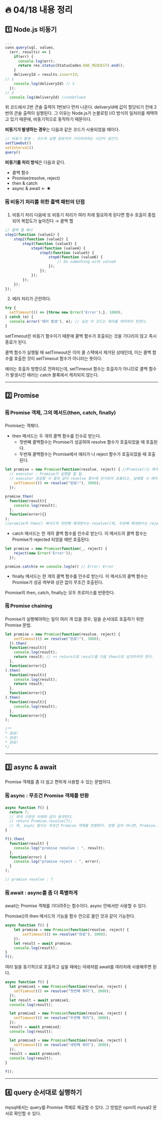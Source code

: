 # :fire: 04/18 내용 정리

## :one: Node.js 비동기

```javascript
...
conn.query(sql, values, 
  (err, results) => {
    if(err) {
      console.log(err);
      return res.status(StatusCodes.BAD_REQUEST).end();
    }
    deliveryId = results.insertId;
// 1
    console.log(deliveryId) // 5
  });
// 2
  console.log(deliveryId) //undefined
```

위 코드에서 2번 콘솔 출력이 1번보다 먼저 나온다. deliveryId에 값이 할당되기 전에 2번의 콘솔 출력이 실행된다. 그 이유는 Node.js가 논블로킹 I/O 방식의 일처리를 채택하고 있기 때문에, 비동기적으로 동작하기 때문이다.

**비동기가 발생하는 경우**는 다음과 같은 코드가 사용되었을 때이다.

```javascript
// 비동기 발생 : 코드의 실행 완료까지 기다려야하는 시간이 생긴다.
setTimeOut()
setInterval()
query()
```

**비동기를 처리 방식**은 다음과 같다.

- 콜백 함수
- Promise(resolve, reject)
- then & catch
- async & await ← ★

### 🗒 비동기 처리를 위한 콜백 패턴의 단점
1. 비동기 처리 다음에 또 비동기 처리가 여러 차례 필요하게 된다면 함수 호출이 중첩되어 복잡도가 높아진다 → 콜백 헬
```javascript
// 콜백 헬 예시
step1(function (value1) {
    step2(function (value2) {
        step3(function (value3) {
            step4(function (value4) {
                step5(function (value5) {
                    step6(function (value6) {
                        // Do something with value6
                    });
                });
            });
        });
    });
});
```
2. 에러 처리가 곤란하다.
```javascript
try {
  setTimeout(() => {throw new Error('Error');}, 1000);
} catch (e) {
  console.error('에러 발생'), e); // 실상 이 코드는 에러를 캐치하지 못한다.
}
```
setTimeout은 비동기 함수이기 때문에 콜백 함수가 호출되는 것을 기다리지 않고 즉시 종료가 된다.

콜백 함수가 실행될 때 setTimeout은 이미 콜 스택에서 제거된 상태인데, 이는 콜백 함수를 호출한 것이 setTimeout 함수가 아니라는 뜻이다.

에러는 호출자 방향으로 전파되는데, setTimeout 함수는 호출자가 아니므로 콜백 함수가 발생시킨 에러는 catch 블록에서 캐치되지 않는다.

---

## :two: Promise

### 🗒 Promise 객체, 그의 메서드(then, catch, finally)

Promise는 객체다. 

- then 메서드는 두 개의 콜백 함수를 인수로 받는다.
  - 첫번째 콜백함수는 Promise가 성공하여 resolve 함수가 호출되었을 때 호출된다.
  - 두번재 콜백함수는 Promise에서 에러가 나 reject 함수가 호출되었을 때 호출된다.

```javascript
let promise = new Promise(function(resolve, reject) { //Promise()는 매개변수로 함수를 받는다. resolve와 reject도 콜백함수이다.
  // executor : Promise가 실행할 할 일.
  // executor 성공할 시 결과 값이 resolve 함수에 인가되어 호출되고, 실패할 시 에러 값이 reject 함수에 인가되어 호출된다.
    setTimeout(() => resolve("완료!"), 3000);
  }); 

promise.then(
  function(result){
    console.log(result);
  },
  function(error){}
);
//promise의 then() 메서드의 첫번째 매개변수는 resolve()에, 두번째 매개변수는 reject()에 연결되어 있다.
```

- catch 메서드는 한 개의 콜백 함수를 인수로 받는다. 이 메서드의 콜백 함수는 Promise가 rejected 되었을 때만 호출된다.

```javascript
let promise = new Promise(function(_, reject) {
    reject(new Error('Error'));
  }); 

promise.catch(e => console.log(e)) // Error: Error
```

- finally 메서드는 한 개의 콜백 함수를 인수로 받는다. 이 메서드의 콜백 함수는 Promise가 성공 여부와 상관 없이 무조건 호출된다.

Promise의 then, catch, finally는 모두 프로미스를 반환한다.


### 🗒 Promise chaining

Promise가 실행해야하는 일이 여러 개 있을 경우, 일을 순서대로 호출하기 위한 Promise 문법.

```javascript
let promise = new Promise(function(resolve, reject) {
    setTimeout(() => resolve("완료!"), 3000);
  }).then(
  function(result){
    console.log(result);
    return result; // << return으로 result를 다음 then으로 넘겨주어야 한다.
  },
  function(error){}
).then(
  function(result){
    console.log(result);
    return result;
  },
  function(error){}
).then(
  function(result){
    console.log(result);
  },
  function(error){}
);

/**
* 완료!
* 완료!
* 완료!
*/
```

---

## :three: async & await

Promise 객체를 좀 더 쉽고 편하게 사용할 수 있는 문법이다.

### 🗒 async : 무조건 Promise 객체를 반환

```javascript
async function f() {
  return 7;
  // 위의 구문은 아래와 같이 동작한다.
  // return Promise.resolve(7);
  // 즉, async 함수는 무조건 Promise 객체를 반환한다. 반환 값이 아니면, Promise.resolve()로 감싼다.
}

f().then(
  function(result) {
    console.log("promise resolve : ", result);
  },
  function(error) {
    console.log("promise reject : ", error);
  }
);

// promise resolve : 7
```

### 🗒 await : async를 좀 더 특별하게

await는 Promise 객체를 기다려주는 함수이다. async 안에서만 사용할 수 있다.

Promise()의 then 메서드의 기능을 함수 안으로 들인 것과 같이 기능한다.

```javascript
async function f() {
    let promise = new Promise(function(resolve, reject) {
        setTimeout(() => resolve("완료"), 3000);
    });
    let result = await promise;
    console.log(result);
}
f();
```

여러 일을 동기적으로 호출하고 싶을 때에는 아래처럼 await를 여러차례 사용해주면 된다.

```javascript
async function f() {
  let promise1 = new Promise(function(resolve, reject) {
    setTimeout(() => resolve("첫번째 쿼리"), 3000);
  });
  let result = await promise1;
  console.log(result);

  let promise2 = new Promise(function(resolve, reject) {
    setTimeout(() => resolve("두번째 쿼리"), 3000);
  });
  result = await promise2;
  console.log(result);

  let promise3 = new Promise(function(resolve, reject) {
    setTimeout(() => resolve("세번째 쿼리"), 3000);
  });
  result = await promise3;
  console.log(result);
}

f();
```

---

## :four: query 순서대로 실행하기

mysql에서는 query를 Promise 객체로 제공할 수 있다.
그 방법은 npm의 mysql2 문서로 확인할 수 있다. 
